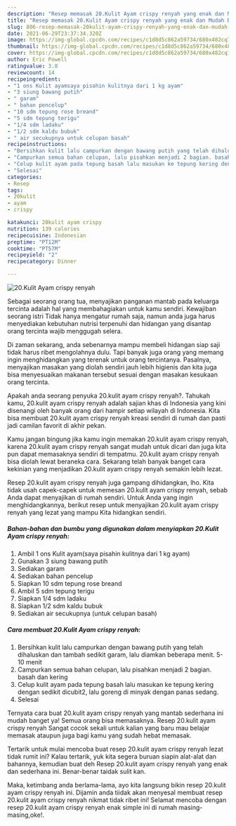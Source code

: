```yaml
---
description: "Resep memasak 20.Kulit Ayam crispy renyah yang enak dan Mudah Dibuat"
title: "Resep memasak 20.Kulit Ayam crispy renyah yang enak dan Mudah Dibuat"
slug: 806-resep-memasak-20kulit-ayam-crispy-renyah-yang-enak-dan-mudah-dibuat
date: 2021-06-29T23:37:34.320Z
image: https://img-global.cpcdn.com/recipes/c1d8d5c862a59734/680x482cq70/20kulit-ayam-crispy-renyah-foto-resep-utama.jpg
thumbnail: https://img-global.cpcdn.com/recipes/c1d8d5c862a59734/680x482cq70/20kulit-ayam-crispy-renyah-foto-resep-utama.jpg
cover: https://img-global.cpcdn.com/recipes/c1d8d5c862a59734/680x482cq70/20kulit-ayam-crispy-renyah-foto-resep-utama.jpg
author: Eric Powell
ratingvalue: 3.8
reviewcount: 14
recipeingredient:
- "1 ons Kulit ayamsaya pisahin kulitnya dari 1 kg ayam"
- "3 siung bawang putih"
- " garam"
- " bahan pencelup"
- "10 sdm tepung rose breand"
- "5 sdm tepung terigu"
- "1/4 sdm ladaku"
- "1/2 sdm kaldu bubuk"
- " air secukupnya untuk celupan basah"
recipeinstructions:
- "Bersihkan kulit lalu campurkan dengan bawang putih yang telah dihaluskan dan tambah sedikit garam, lalu diamkan beberapa menit. 5-10 menit"
- "Campurkan semua bahan celupan, lalu pisahkan menjadi 2 bagian. basah dan kering"
- "Celup kulit ayam pada tepung basah lalu masukan ke tepung kering dengan sedikit dicubit2, lalu goreng di minyak dengan panas sedang."
- "Selesai"
categories:
- Resep
tags:
- 20kulit
- ayam
- crispy

katakunci: 20kulit ayam crispy 
nutrition: 139 calories
recipecuisine: Indonesian
preptime: "PT12M"
cooktime: "PT57M"
recipeyield: "2"
recipecategory: Dinner

---
```



![20.Kulit Ayam crispy renyah](https://img-global.cpcdn.com/recipes/c1d8d5c862a59734/680x482cq70/20kulit-ayam-crispy-renyah-foto-resep-utama.jpg)

Sebagai seorang orang tua, menyajikan panganan mantab pada keluarga tercinta adalah hal yang membahagiakan untuk kamu sendiri. Kewajiban seorang istri Tidak hanya mengatur rumah saja, namun anda juga harus menyediakan kebutuhan nutrisi terpenuhi dan hidangan yang disantap orang tercinta wajib menggugah selera.

Di zaman  sekarang, anda sebenarnya mampu membeli hidangan siap saji tidak harus ribet mengolahnya dulu. Tapi banyak juga orang yang memang ingin menghidangkan yang terenak untuk orang tercintanya. Pasalnya, menyajikan masakan yang diolah sendiri jauh lebih higienis dan kita juga bisa menyesuaikan makanan tersebut sesuai dengan masakan kesukaan orang tercinta. 



Apakah anda seorang penyuka 20.kulit ayam crispy renyah?. Tahukah kamu, 20.kulit ayam crispy renyah adalah sajian khas di Indonesia yang kini disenangi oleh banyak orang dari hampir setiap wilayah di Indonesia. Kita bisa membuat 20.kulit ayam crispy renyah kreasi sendiri di rumah dan pasti jadi camilan favorit di akhir pekan.

Kamu jangan bingung jika kamu ingin memakan 20.kulit ayam crispy renyah, karena 20.kulit ayam crispy renyah sangat mudah untuk dicari dan juga kita pun dapat memasaknya sendiri di tempatmu. 20.kulit ayam crispy renyah bisa diolah lewat beraneka cara. Sekarang telah banyak banget cara kekinian yang menjadikan 20.kulit ayam crispy renyah semakin lebih lezat.

Resep 20.kulit ayam crispy renyah juga gampang dihidangkan, lho. Kita tidak usah capek-capek untuk memesan 20.kulit ayam crispy renyah, sebab Anda dapat menyajikan di rumah sendiri. Untuk Anda yang ingin menghidangkannya, berikut resep untuk menyajikan 20.kulit ayam crispy renyah yang lezat yang mampu Kita hidangkan sendiri.

<!--inarticleads1-->

##### Bahan-bahan dan bumbu yang digunakan dalam menyiapkan 20.Kulit Ayam crispy renyah:

1. Ambil 1 ons Kulit ayam(saya pisahin kulitnya dari 1 kg ayam)
1. Gunakan 3 siung bawang putih
1. Sediakan  garam
1. Sediakan  bahan pencelup
1. Siapkan 10 sdm tepung rose breand
1. Ambil 5 sdm tepung terigu
1. Siapkan 1/4 sdm ladaku
1. Siapkan 1/2 sdm kaldu bubuk
1. Sediakan  air secukupnya (untuk celupan basah)




<!--inarticleads2-->

##### Cara membuat 20.Kulit Ayam crispy renyah:

1. Bersihkan kulit lalu campurkan dengan bawang putih yang telah dihaluskan dan tambah sedikit garam, lalu diamkan beberapa menit. 5-10 menit
1. Campurkan semua bahan celupan, lalu pisahkan menjadi 2 bagian. basah dan kering
1. Celup kulit ayam pada tepung basah lalu masukan ke tepung kering dengan sedikit dicubit2, lalu goreng di minyak dengan panas sedang.
1. Selesai




Ternyata cara buat 20.kulit ayam crispy renyah yang mantab sederhana ini mudah banget ya! Semua orang bisa memasaknya. Resep 20.kulit ayam crispy renyah Sangat cocok sekali untuk kalian yang baru mau belajar memasak ataupun juga bagi kamu yang sudah hebat memasak.

Tertarik untuk mulai mencoba buat resep 20.kulit ayam crispy renyah lezat tidak rumit ini? Kalau tertarik, yuk kita segera buruan siapin alat-alat dan bahannya, kemudian buat deh Resep 20.kulit ayam crispy renyah yang enak dan sederhana ini. Benar-benar taidak sulit kan. 

Maka, ketimbang anda berlama-lama, ayo kita langsung bikin resep 20.kulit ayam crispy renyah ini. Dijamin anda tiidak akan menyesal membuat resep 20.kulit ayam crispy renyah nikmat tidak ribet ini! Selamat mencoba dengan resep 20.kulit ayam crispy renyah enak simple ini di rumah masing-masing,oke!.

